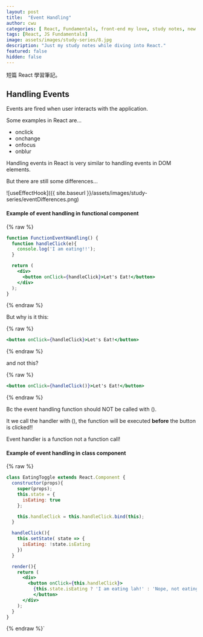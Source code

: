 ```yaml
---
layout: post
title:  "Event Handling"
author: cwu
categories: [ React, Fundamentals, front-end my love, study notes, new framework! ]
tags: [React, JS Fundamentals]
image: assets/images/study-series/8.jpg
description: "Just my study notes while diving into React."
featured: false
hidden: false
---
```


短篇 React 學習筆記。

## Handling Events

Events are fired when user interacts with the application.

Some examples in React are...
- onclick
- onchange
- onfocus
- onblur

Handling events in React is very similar to handling events in DOM elements.

<span class="highlight-text">But there are still some differences...</span>

![useEffectHook]({{ site.baseurl }}/assets/images/study-series/eventDifferences.png)


#### Example of event handling in functional component

{% raw %}
```jsx
function FunctionEventHandling() {
  function handleClick(e){
    console.log('I am eating!!');
  }

  return (
    <div>
      <button onClick={handleClick}>Let's Eat!</button>
    </div>
  );
}
```
{% endraw %}

But why is it this:

{% raw %}
```jsx
<button onClick={handleClick}>Let's Eat!</button>
```
{% endraw %}

and not this?

{% raw %}
```jsx
<button onClick={handleClick()}>Let's Eat!</button>
```
{% endraw %}

<span class="highlight-text">Bc the event handling function should NOT be called with ().</span>

It we call the handler with (), the function will be executed <strong>before</strong> the button is clicked!!

<span class="highlight-text">Event handler is a function not a function call!</span>


#### Example of event handling in class component

{% raw %}
```jsx
class EatingToggle extends React.Component {
  constructor(props){
    super(props);
    this.state = {
      isEating: true
    };

    this.handleClick = this.handleClick.bind(this);
  }

  handleClick(){
    this.setState( state => {
      isEating: !state.isEating
    })
  }

  render(){
    return (
      <div>
        <button onClick={this.handleClick}>
          {this.state.isEating ? 'I am eating lah!' : 'Nope, not eating'}
          </button>
      </div>
    );
  }
}
```
{% endraw %}`